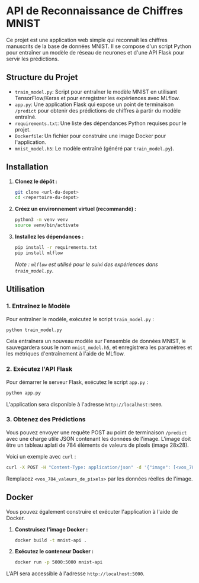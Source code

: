 # API de Reconnaissance de Chiffres MNIST

Ce projet est une application web simple qui reconnaît les chiffres manuscrits de la base de données MNIST. Il se compose d'un script Python pour entraîner un modèle de réseau de neurones et d'une API Flask pour servir les prédictions.

## Structure du Projet

- `train_model.py`: Script pour entraîner le modèle MNIST en utilisant TensorFlow/Keras et pour enregistrer les expériences avec MLflow.
- `app.py`: Une application Flask qui expose un point de terminaison `/predict` pour obtenir des prédictions de chiffres à partir du modèle entraîné.
- `requirements.txt`: Une liste des dépendances Python requises pour le projet.
- `Dockerfile`: Un fichier pour construire une image Docker pour l'application.
- `mnist_model.h5`: Le modèle entraîné (généré par `train_model.py`).

## Installation

1.  **Clonez le dépôt :**
    ```bash
    git clone <url-du-depot>
    cd <repertoire-du-depot>
    ```

2.  **Créez un environnement virtuel (recommandé) :**
    ```bash
    python3 -m venv venv
    source venv/bin/activate
    ```

3.  **Installez les dépendances :**
    ```bash
    pip install -r requirements.txt
    pip install mlflow
    ```
    *Note : `mlflow` est utilisé pour le suivi des expériences dans `train_model.py`.*

## Utilisation

### 1. Entraînez le Modèle

Pour entraîner le modèle, exécutez le script `train_model.py` :

```bash
python train_model.py
```

Cela entraînera un nouveau modèle sur l'ensemble de données MNIST, le sauvegardera sous le nom `mnist_model.h5`, et enregistrera les paramètres et les métriques d'entraînement à l'aide de MLflow.

### 2. Exécutez l'API Flask

Pour démarrer le serveur Flask, exécutez le script `app.py` :

```bash
python app.py
```

L'application sera disponible à l'adresse `http://localhost:5000`.

### 3. Obtenez des Prédictions

Vous pouvez envoyer une requête POST au point de terminaison `/predict` avec une charge utile JSON contenant les données de l'image. L'image doit être un tableau aplati de 784 éléments de valeurs de pixels (image 28x28).

Voici un exemple avec `curl` :

```bash
curl -X POST -H "Content-Type: application/json" -d '{"image": [<vos_784_valeurs_de_pixels>]}' http://localhost:5000/predict
```

Remplacez `<vos_784_valeurs_de_pixels>` par les données réelles de l'image.

## Docker

Vous pouvez également construire et exécuter l'application à l'aide de Docker.

1.  **Construisez l'image Docker :**
    ```bash
    docker build -t mnist-api .
    ```

2.  **Exécutez le conteneur Docker :**
    ```bash
    docker run -p 5000:5000 mnist-api
    ```

L'API sera accessible à l'adresse `http://localhost:5000`.
